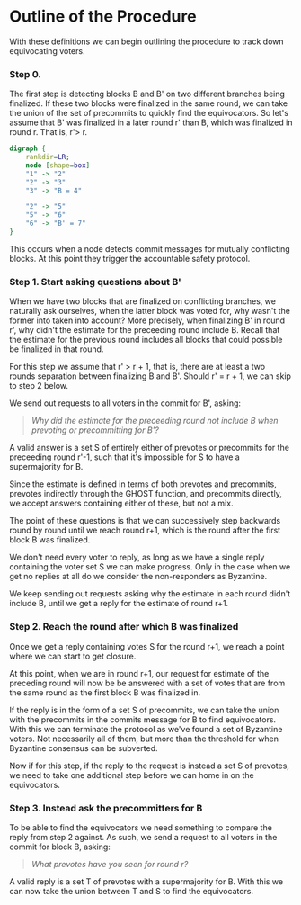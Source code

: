 # Outline of the Procedure

With these definitions we can begin outlining the procedure to track down
equivocating voters.

### Step 0.

The first step is detecting blocks B and B' on two different branches being
finalized. If these two blocks were finalized in the same round, we can take
the union of the set of precommits to quickly find the equivocators. So let's
assume that B' was finalized in a later round r' than B, which was finalized in
round r. That is, r'> r.

```dot process
digraph {
    rankdir=LR;
    node [shape=box]
    "1" -> "2"
    "2" -> "3"
    "3" -> "B = 4"

    "2" -> "5"
    "5" -> "6"
    "6" -> "B' = 7"
}
```

This occurs when a node detects commit messages for mutually conflicting
blocks. At this point they trigger the accountable safety protocol.

### Step 1. Start asking questions about B'

When we have two blocks that are finalized on conflicting branches, we
naturally ask ourselves, when the latter block was voted for, why wasn't the
former into taken into account? More precisely, when finalizing B' in round r',
why didn't the estimate for the preceeding round include B. Recall that the
estimate for the previous round includes all blocks that could possible be
finalized in that round.

For this step we assume that r' > r + 1, that is, there are at least a two
rounds separation between finalizing B and B'. Should r' = r + 1, we can skip
to step 2 below.

We send out requests to all voters in the commit for B', asking:

> _Why did the estimate for the preceeding round not include B when prevoting
> or precommitting for B'?_

A valid answer is a set S of entirely either of prevotes or precommits for the
preceeding round r'-1, such that it's impossible for S to have a supermajority
for B.

Since the estimate is defined in terms of both prevotes and precommits,
prevotes indirectly through the GHOST function, and precommits directly, we
accept answers containing either of these, but not a mix.

The point of these questions is that we can successively step backwards round
by round until we reach round r+1, which is the round after the first block B
was finalized.

We don't need every voter to reply, as long as we have a single reply
containing the voter set S we can make progress. Only in the case when we get
no replies at all do we consider the non-responders as Byzantine.

We keep sending out requests asking why the estimate in each round didn't
include B, until we get a reply for the estimate of round r+1.

### Step 2. Reach the round after which B was finalized

Once we get a reply containing votes S for the round r+1, we reach a point
where we can start to get closure.

At this point, when we are in round r+1, our request for estimate of the
preceding round will now be be answered with a set of votes that are from the
same round as the first block B was finalized in.

If the reply is in the form of a set S of precommits, we can take the union
with the precommits in the commits message for B to find equivocators. With
this we can terminate the protocol as we've found a set of Byzantine voters.
Not necessarily all of them, but more than the threshold for when Byzantine
consensus can be subverted.

Now if for this step, if the reply to the request is instead a set S of
prevotes, we need to take one additional step before we can home in on the
equivocators.

### Step 3. Instead ask the precommitters for B

To be able to find the equivocators we need something to compare the reply from step 2 against. As such, we send a request to all voters in the commit for block B, asking:

> _What prevotes have you seen for round r?_

A valid reply is a set T of prevotes with a supermajority for B. With this we
can now take the union between T and S to find the equivocators.


